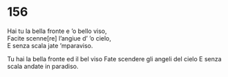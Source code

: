 # 156
  
Hai tu la bella fronte e ’o bello viso,  
Facite scenne[re] l’angiue d’ ’o cielo,  
E senza scala jate ’mparaviso.

Tu hai la bella fronte ed il bel viso
Fate scendere gli angeli del cielo
E senza scala andate in paradiso.
